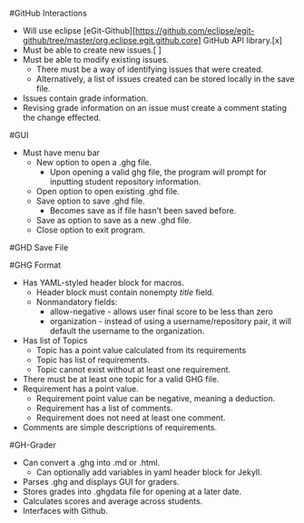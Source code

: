 <!--
**or just use this real-world algorithm**
```
function useGhg(User you, Grader[] graders, Student[] students){
   GithubGrader application = you.installGHG()
   GHGRubric rubric = you.useTextEditor()
   HTMLRubric html_rubric = application.convertToHTML(rubric)
   foreach(Student s in students)
      s.giveRubric(html_rubric)
   foreach(Grader g in graders)
      GithubGrader graderapp = g.installGHG()
      foreach(Student s in g.getListOfStudentsToGrade)
         graderapp.inputStudent(s.getGithubUsername(),s.getGithubRepositoryName())
      foreach(Student s in g.getListOfStudentsToGrade)
         
}
```
oh wait, people speak english, not pseudocode. derp.-->

#GitHub Interactions
+ Will use eclipse [eGit-Github][https://github.com/eclipse/egit-github/tree/master/org.eclipse.egit.github.core] GitHub API library.[x]
+ Must be able to create new issues.[ ]
+ Must be able to modify existing issues.
	+ There must be a way of identifying issues that were created.
	+ Alternatively, a list of issues created can be stored locally in the save file.
+ Issues contain grade information.
+ Revising grade information on an issue must create a comment stating the change effected.

#GUI
+ Must have menu bar
	+ New option to open a .ghg file.
		+ Upon opening a valid ghg file, the program will prompt for inputting student repository information.
	+ Open option to open existing .ghd file.
	+ Save option to save .ghd file.
		+ Becomes save as if file hasn't been saved before.
	+ Save as option to save as a new .ghd file.
	+ Close option to exit program.

#GHD Save File

#GHG Format
+ Has YAML-styled header block for macros.
	+ Header block must contain nonempty *title* field.
	+ Nonmandatory fields:
		+ allow-negative - allows user final score to be less than zero
		+ organization - instead of using a username/repository pair, it will default the username to the organization.
+ Has list of Topics
	+ Topic has a point value calculated from its requirements
	+ Topic has list of requirements.
	+ Topic cannot exist without at least one requirement.
+ There must be at least one topic for a valid GHG file.
+ Requirement has a point value.
	+ Requirement point value can be negative, meaning a deduction.
	+ Requirement has a list of comments.
	+ Requirement does not need at least one comment.
+ Comments are simple descriptions of requirements.

#GH-Grader
+ Can convert a .ghg into .md or .html.
	+ Can optionally add variables in yaml header block for Jekyll.
+ Parses .ghg and displays GUI for graders.
+ Stores grades into .ghgdata file for opening at a later date.
+ Calculates scores and average across students.
+ Interfaces with Github.


[ghg]: #ghg-format
[grader]: #gh-grader
